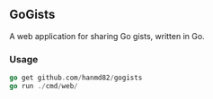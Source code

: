 ## GoGists

A web application for sharing Go gists, written in Go.

### Usage
```go
go get github.com/hanmd82/gogists
go run ./cmd/web/
```
